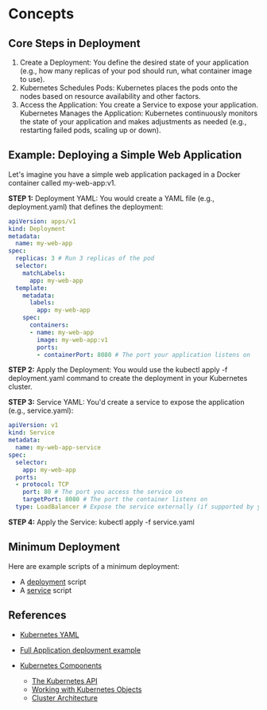 # Concepts


## Core Steps in Deployment

1. Create a Deployment: You define the desired state of your application (e.g., how many replicas of your pod should run, what container image to use).
2. Kubernetes Schedules Pods: Kubernetes places the pods onto the nodes based on resource availability and other factors.
3. Access the Application: You create a Service to expose your application.
Kubernetes Manages the Application: Kubernetes continuously monitors the state of your application and makes adjustments as needed (e.g., restarting failed pods, scaling up or down).

## Example: Deploying a Simple Web Application

Let's imagine you have a simple web application packaged in a Docker container called my-web-app:v1.

**STEP 1:** Deployment YAML: You would create a YAML file (e.g., deployment.yaml) that defines the deployment:

```YAML
apiVersion: apps/v1
kind: Deployment
metadata:
  name: my-web-app
spec:
  replicas: 3 # Run 3 replicas of the pod
  selector:
    matchLabels:
      app: my-web-app
  template:
    metadata:
      labels:
        app: my-web-app
    spec:
      containers:
      - name: my-web-app
        image: my-web-app:v1
        ports:
        - containerPort: 8080 # The port your application listens on
```

**STEP 2:** Apply the Deployment: You would use the kubectl apply -f deployment.yaml command to create the deployment in your Kubernetes cluster.

**STEP 3:** Service YAML:  You'd create a service to expose the application (e.g., service.yaml):

```YAML
apiVersion: v1
kind: Service
metadata:
  name: my-web-app-service
spec:
  selector:
    app: my-web-app
  ports:
  - protocol: TCP
    port: 80 # The port you access the service on
    targetPort: 8080 # The port the container listens on
  type: LoadBalancer # Expose the service externally (if supported by your cluster)
```

**STEP 4:** Apply the Service: kubectl apply -f service.yaml

## Minimum Deployment

Here are example scripts of a minimum deployment:

* A [deployment](../deployment/basic/deployment.yaml) script
* A [service](../deployment/basic/service.yaml) script

## References

* [Kubernetes YAML](https://www.youtube.com/watch?v=qmDzcu5uY1I)
* [Full Application deployment example](https://www.youtube.com/watch?v=EQNO_kM96Mo)

 * [Kubernetes Components](https://kubernetes.io/docs/concepts/overview/components/)
    * [The Kubernetes API](https://kubernetes.io/docs/concepts/overview/kubernetes-api/)
    * [Working with Kubernetes Objects](https://kubernetes.io/docs/concepts/overview/working-with-objects/)
    * [Cluster Architecture](https://kubernetes.io/docs/concepts/architecture/)